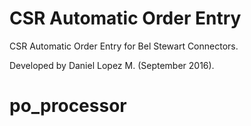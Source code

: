 CSR Automatic Order Entry
==

CSR Automatic Order Entry for Bel Stewart Connectors. 

Developed by Daniel Lopez M. (September 2016).
# po_processor

